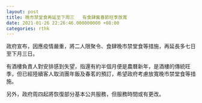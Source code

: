 ```yaml
---
layout: post
title: 晚市禁堂食再延至下周三   有食肆冀春節旺季放寬
date: 2021-01-26 22:26:46.000000000 +08:00
categories: rthk
---
```


政府宣布，因應疫情嚴重，將二人限聚令、食肆晚市禁堂食等措施，再延長多七日至下月三日。

有酒樓負責人對安排感到失望，指還有約半個月便是農曆新年，是酒樓的傳統旺季，但已經陸續客人取消團年飯及春茗的預訂，希望政府考慮放寬晚市禁堂食等措施。

另外，政府周四起將恢復部分基本公共服務，但服務時間或有更改。
